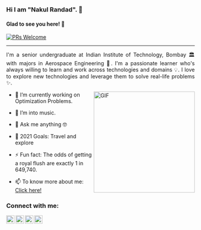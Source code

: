 ### Hi I am "Nakul Randad". 👋

#### Glad to see you here! 🤩

<p>

[![PRs Welcome](https://img.shields.io/badge/PRs-welcome-brightgreen.svg?style=flat&logo=github)](https://github.com/nakulrandad)
 &nbsp;

---
<div style="text-align: justify"> 

I'm a senior undergraduate at Indian Institute of Technology, Bombay 🏛 with majors in Aerospace Engineering :rocket:.
I'm a passionate learner who's always willing to learn and work across technologies and domains 💡.
I love to explore new technologies and leverage them to solve real-life problems ✨.
</div>

<img align="right" height="270px" alt="GIF" src="https://i.pinimg.com/originals/e4/26/70/e426702edf874b181aced1e2fa5c6cde.gif" />

- 🔭 I’m currently working on Optimization Problems.

- :guitar: I’m into music.

- 💬 Ask me anything 🤓

- 🥅 2021 Goals: Travel and explore

- ⚡ Fun fact: The odds of getting a royal flush are exactly 1 in 649,740.

- 📫 To know more about me: [Click here!](https://nakulrandad.github.io/)

### Connect with me:

[<img align="left" alt="Nakul Randad  | LinkedIn" width="22px" src="https://cdn.jsdelivr.net/npm/simple-icons@v3/icons/linkedin.svg" />](https://linkedin.com/in/nakulrandad/)

[<img align="left" alt="Nakul Randad  | LinkedIn" width="22px" src="https://cdn.jsdelivr.net/npm/simple-icons@v3/icons/gmail.svg" />](nakulrandad@gmail.com)

[<img align="left" alt="Nakul Randad  | Facebook" width="22px" src="https://cdn.jsdelivr.net/npm/simple-icons@v3/icons/facebook.svg"/>](https://facebook.com/nakulrandad)

[<img align="left" alt="Nakul Randad  | Instagram" width="22px" src="https://cdn.jsdelivr.net/npm/simple-icons@v3/icons/instagram.svg" />](https://www.instagram.com/nakulr007)

<!-- flag{How_bored_or_curious_does_one_need_to_be_to_actually_read_this_README} -->
